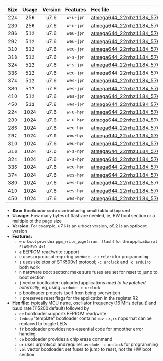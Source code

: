 |Size|Usage|Version|Features|Hex file|
|:-:|:-:|:-:|:-:|:--|
|224|256|u7.6|`w-u-jpr`|[atmega644_22mhz1184_57600bps_ur_vbl.hex](https://raw.githubusercontent.com/stefanrueger/urboot/main/atmega644_22mhz1184_57600bps_ur_vbl.hex)|
|230|256|u7.6|`w-u-jpr`|[atmega644_22mhz1184_57600bps_lednop_ur_vbl.hex](https://raw.githubusercontent.com/stefanrueger/urboot/main/atmega644_22mhz1184_57600bps_lednop_ur_vbl.hex)|
|286|512|u7.6|`weu-jpr`|[atmega644_22mhz1184_57600bps_ee_ur_vbl.hex](https://raw.githubusercontent.com/stefanrueger/urboot/main/atmega644_22mhz1184_57600bps_ee_ur_vbl.hex)|
|292|512|u7.6|`weu-jpr`|[atmega644_22mhz1184_57600bps_ee_lednop_ur_vbl.hex](https://raw.githubusercontent.com/stefanrueger/urboot/main/atmega644_22mhz1184_57600bps_ee_lednop_ur_vbl.hex)|
|310|512|u7.6|`weu-jpr`|[atmega644_22mhz1184_57600bps_ee_lednop_fr_ur_vbl.hex](https://raw.githubusercontent.com/stefanrueger/urboot/main/atmega644_22mhz1184_57600bps_ee_lednop_fr_ur_vbl.hex)|
|318|512|u7.6|`w-s-jpr`|[atmega644_22mhz1184_57600bps_vbl.hex](https://raw.githubusercontent.com/stefanrueger/urboot/main/atmega644_22mhz1184_57600bps_vbl.hex)|
|324|512|u7.6|`w-s-jpr`|[atmega644_22mhz1184_57600bps_lednop_vbl.hex](https://raw.githubusercontent.com/stefanrueger/urboot/main/atmega644_22mhz1184_57600bps_lednop_vbl.hex)|
|336|512|u7.6|`weu-jpr`|[atmega644_22mhz1184_57600bps_ee_lednop_fr_ce_ur_vbl.hex](https://raw.githubusercontent.com/stefanrueger/urboot/main/atmega644_22mhz1184_57600bps_ee_lednop_fr_ce_ur_vbl.hex)|
|374|512|u7.6|`wes-jpr`|[atmega644_22mhz1184_57600bps_ee_vbl.hex](https://raw.githubusercontent.com/stefanrueger/urboot/main/atmega644_22mhz1184_57600bps_ee_vbl.hex)|
|380|512|u7.6|`wes-jpr`|[atmega644_22mhz1184_57600bps_ee_lednop_vbl.hex](https://raw.githubusercontent.com/stefanrueger/urboot/main/atmega644_22mhz1184_57600bps_ee_lednop_vbl.hex)|
|410|512|u7.6|`wes-jpr`|[atmega644_22mhz1184_57600bps_ee_lednop_fr_vbl.hex](https://raw.githubusercontent.com/stefanrueger/urboot/main/atmega644_22mhz1184_57600bps_ee_lednop_fr_vbl.hex)|
|450|512|u7.6|`wes-jpr`|[atmega644_22mhz1184_57600bps_ee_lednop_fr_ce_vbl.hex](https://raw.githubusercontent.com/stefanrueger/urboot/main/atmega644_22mhz1184_57600bps_ee_lednop_fr_ce_vbl.hex)|
|224|1024|u7.6|`w-u-hpr`|[atmega644_22mhz1184_57600bps_ur.hex](https://raw.githubusercontent.com/stefanrueger/urboot/main/atmega644_22mhz1184_57600bps_ur.hex)|
|230|1024|u7.6|`w-u-hpr`|[atmega644_22mhz1184_57600bps_lednop_ur.hex](https://raw.githubusercontent.com/stefanrueger/urboot/main/atmega644_22mhz1184_57600bps_lednop_ur.hex)|
|286|1024|u7.6|`weu-hpr`|[atmega644_22mhz1184_57600bps_ee_ur.hex](https://raw.githubusercontent.com/stefanrueger/urboot/main/atmega644_22mhz1184_57600bps_ee_ur.hex)|
|292|1024|u7.6|`weu-hpr`|[atmega644_22mhz1184_57600bps_ee_lednop_ur.hex](https://raw.githubusercontent.com/stefanrueger/urboot/main/atmega644_22mhz1184_57600bps_ee_lednop_ur.hex)|
|310|1024|u7.6|`weu-hpr`|[atmega644_22mhz1184_57600bps_ee_lednop_fr_ur.hex](https://raw.githubusercontent.com/stefanrueger/urboot/main/atmega644_22mhz1184_57600bps_ee_lednop_fr_ur.hex)|
|318|1024|u7.6|`w-s-hpr`|[atmega644_22mhz1184_57600bps.hex](https://raw.githubusercontent.com/stefanrueger/urboot/main/atmega644_22mhz1184_57600bps.hex)|
|324|1024|u7.6|`w-s-hpr`|[atmega644_22mhz1184_57600bps_lednop.hex](https://raw.githubusercontent.com/stefanrueger/urboot/main/atmega644_22mhz1184_57600bps_lednop.hex)|
|336|1024|u7.6|`weu-hpr`|[atmega644_22mhz1184_57600bps_ee_lednop_fr_ce_ur.hex](https://raw.githubusercontent.com/stefanrueger/urboot/main/atmega644_22mhz1184_57600bps_ee_lednop_fr_ce_ur.hex)|
|374|1024|u7.6|`wes-hpr`|[atmega644_22mhz1184_57600bps_ee.hex](https://raw.githubusercontent.com/stefanrueger/urboot/main/atmega644_22mhz1184_57600bps_ee.hex)|
|380|1024|u7.6|`wes-hpr`|[atmega644_22mhz1184_57600bps_ee_lednop.hex](https://raw.githubusercontent.com/stefanrueger/urboot/main/atmega644_22mhz1184_57600bps_ee_lednop.hex)|
|410|1024|u7.6|`wes-hpr`|[atmega644_22mhz1184_57600bps_ee_lednop_fr.hex](https://raw.githubusercontent.com/stefanrueger/urboot/main/atmega644_22mhz1184_57600bps_ee_lednop_fr.hex)|
|450|1024|u7.6|`wes-hpr`|[atmega644_22mhz1184_57600bps_ee_lednop_fr_ce.hex](https://raw.githubusercontent.com/stefanrueger/urboot/main/atmega644_22mhz1184_57600bps_ee_lednop_fr_ce.hex)|

- **Size:** Bootloader code size including small table at top end
- **Useage:** How many bytes of flash are needed, ie, HW boot section or a multiple of the page size
- **Version:** For example, u7.6 is an urboot version, o5.2 is an optiboot version
- **Features:**
  + `w` urboot provides `pgm_write_page(sram, flash)` for the application at `FLASHEND-4+1`
  + `e` EEPROM read/write support
  + `u` uses urprotocol requiring `avrdude -c urclock` for programming
  + `s` uses skeleton of STK500v1 protocol; `-c urclock` and `-c arduino` both work
  + `h` hardware boot section: make sure fuses are set for reset to jump to boot section
  + `j` vector bootloader: uploaded applications *need to be patched externally*, eg, using `avrdude -c urclock`
  + `p` bootloader protects itself from being overwritten
  + `r` preserves reset flags for the application in the register R2
- **Hex file:** typically MCU name, oscillator frequency (16 MHz default) and baud rate (115200 default) followed by
  + `ee` bootloader supports EEPROM read/write
  + `lednop` "template" bootloader contains `mov rx,rx` nops that can be replaced to toggle LEDs
  + `fr` bootloader provides non-essential code for smoother error handing
  + `ce` bootloader provides a chip erase command
  + `ur` uses urprotocol and requires `avrdude -c urclock` for programming
  + `vbl` vector bootloader: set fuses to jump to reset, not the HW boot section
